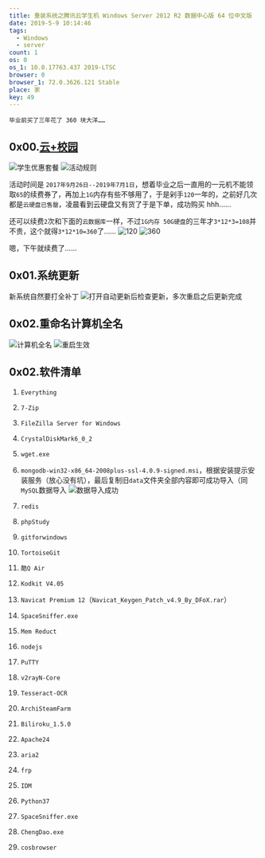 ```yaml
---
title: 重装系统之腾讯云学生机 Windows Server 2012 R2 数据中心版 64 位中文版
date: 2019-5-9 10:14:46
tags:
  - Windows
  - server
count: 1
os: 0
os_1: 10.0.17763.437 2019-LTSC
browser: 0
browser_1: 72.0.3626.121 Stable
place: 家
key: 49
---
```

    毕业前买了三年花了 360 块大洋……
<!-- more -->

## 0x00.[云+校园](https://cloud.tencent.com/act/campus)
![学生优惠套餐](https://i1.yuangezhizao.cn/Win-10/20190509101114.jpg!webp)
![活动规则](https://i1.yuangezhizao.cn/Win-10/20190509101225.jpg!webp)

活动时间是 `2017年9月26日--2019年7月1日`，想着毕业之后一直用的一元机不能领取`65`的续费券了，再加上`1G`内存有些不够用了，于是剁手`120`一年的，之前好几次都是`云硬盘已售罄`，凌晨看到云硬盘又有货了于是下单，成功购买 hhh……

还可以续费`2`次和下面的`云数据库`一样，不过`1G内存 50G硬盘`的三年才`3*12*3=108`并不贵，这个就得`3*12*10=360`了……
![120](https://i1.yuangezhizao.cn/Win-10/20190509225755.jpg!webp)
![360](https://i1.yuangezhizao.cn/Win-10/20190509225827.jpg!webp)

嗯，下午就续费了……

## 0x01.系统更新
新系统自然要打全补丁
![打开自动更新后检查更新，多次重启之后更新完成](https://i1.yuangezhizao.cn/Win-10/20190509103021.jpg!webp)

## 0x02.重命名计算机全名
![计算机全名](https://i1.yuangezhizao.cn/Win-10/20190509102418.jpg!webp)
![重启生效](https://i1.yuangezhizao.cn/Win-10/20190509102855.jpg!webp)

## 0x02.软件清单
1. `Everything`
2. `7-Zip`
3. `FileZilla Server for Windows`
4. `CrystalDiskMark6_0_2`
5. `wget.exe`
6. `mongodb-win32-x86_64-2008plus-ssl-4.0.9-signed.msi`，根据安装提示安装服务（放心没有坑），最后复制旧`data`文件夹全部内容即可成功导入（同`MySQL`数据导入
![数据导入成功](https://i1.yuangezhizao.cn/Win-10/20190509120921.jpg!webp)


7. `redis`
8. `phpStudy`
9. `gitforwindows`
10. `TortoiseGit`
11. `酷Q Air`
12. `Kodkit V4.05`
13. `Navicat Premium 12`（`Navicat_Keygen_Patch_v4.9_By_DFoX.rar`）
14. `SpaceSniffer.exe`
15. `Mem Reduct`
16. `nodejs`
17. `PuTTY`
18. `v2rayN-Core`
19. `Tesseract-OCR`
20. `ArchiSteamFarm`
21. `Biliroku_1.5.0`
22. `Apache24`
23. `aria2`
24. `frp`
25. `IDM`
26. `Python37`
27. `SpaceSniffer.exe`
28. `ChengDao.exe`
29. `cosbrowser`


